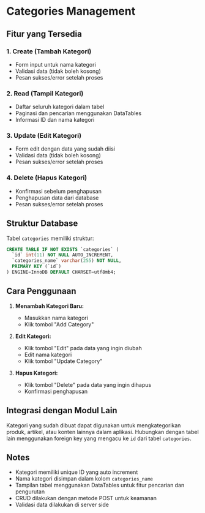 # Categories Management

## Fitur yang Tersedia

### 1. Create (Tambah Kategori)
- Form input untuk nama kategori
- Validasi data (tidak boleh kosong)
- Pesan sukses/error setelah proses

### 2. Read (Tampil Kategori)
- Daftar seluruh kategori dalam tabel
- Paginasi dan pencarian menggunakan DataTables
- Informasi ID dan nama kategori

### 3. Update (Edit Kategori)
- Form edit dengan data yang sudah diisi
- Validasi data (tidak boleh kosong)
- Pesan sukses/error setelah proses

### 4. Delete (Hapus Kategori)
- Konfirmasi sebelum penghapusan
- Penghapusan data dari database
- Pesan sukses/error setelah proses

## Struktur Database

Tabel `categories` memiliki struktur:

```sql
CREATE TABLE IF NOT EXISTS `categories` (
  `id` int(11) NOT NULL AUTO_INCREMENT,
  `categories_name` varchar(255) NOT NULL,
  PRIMARY KEY (`id`)
) ENGINE=InnoDB DEFAULT CHARSET=utf8mb4;
```

## Cara Penggunaan

1. **Menambah Kategori Baru:**
   - Masukkan nama kategori
   - Klik tombol "Add Category"

2. **Edit Kategori:**
   - Klik tombol "Edit" pada data yang ingin diubah
   - Edit nama kategori
   - Klik tombol "Update Category"

3. **Hapus Kategori:**
   - Klik tombol "Delete" pada data yang ingin dihapus
   - Konfirmasi penghapusan

## Integrasi dengan Modul Lain

Kategori yang sudah dibuat dapat digunakan untuk mengkategorikan produk, artikel, atau konten lainnya dalam aplikasi. Hubungkan dengan tabel lain menggunakan foreign key yang mengacu ke `id` dari tabel `categories`.

## Notes

- Kategori memiliki unique ID yang auto increment
- Nama kategori disimpan dalam kolom `categories_name`
- Tampilan tabel menggunakan DataTables untuk fitur pencarian dan pengurutan
- CRUD dilakukan dengan metode POST untuk keamanan
- Validasi data dilakukan di server side
